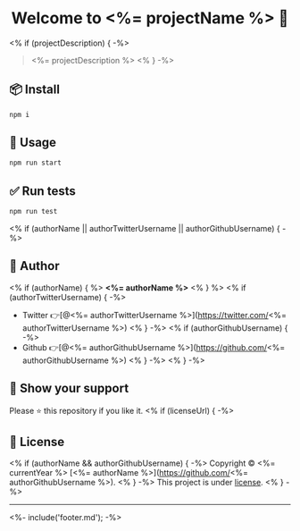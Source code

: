 <h1 align="center">Welcome to <%= projectName %> 👋</h1>
<% if (projectDescription) { -%>

> <%= projectDescription %>
<% } -%>

## 📦 Install

```sh
npm i
```

## 🚀 Usage

```sh
npm run start
```

## ✅ Run tests

```sh
npm run test
```
<% if (authorName || authorTwitterUsername || authorGithubUsername) { -%>

## 👤 Author
<% if (authorName) { %>
**<%= authorName %>**
<% } %>
<% if (authorTwitterUsername) { -%>
* Twitter 👉[@<%= authorTwitterUsername %>](https://twitter.com/<%= authorTwitterUsername %>)
<% } -%>
<% if (authorGithubUsername) { -%>
* Github 👉[@<%= authorGithubUsername %>](https://github.com/<%= authorGithubUsername %>)
<% } -%>
<% } -%>

## 🙏 Show your support

Please ⭐️ this repository if you like it.
<% if (licenseUrl) { -%>

## 📜 License

<% if (authorName && authorGithubUsername) { -%>
Copyright © <%= currentYear %> [<%= authorName %>](https://github.com/<%= authorGithubUsername %>).
<% } -%>
This project is under [license](<%= licenseUrl %>).
<% } -%>

***
<%- include('footer.md'); -%>